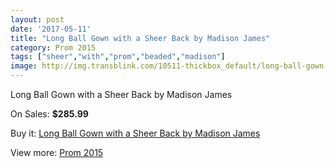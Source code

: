 ```yaml
---
layout: post
date: '2017-05-11'
title: "Long Ball Gown with a Sheer Back by Madison James"
category: Prom 2015
tags: ["sheer","with","prom","beaded","madison"]
image: http://img.transblink.com/10511-thickbox_default/long-ball-gown-with-a-sheer-back-by-madison-james.jpg
---
```

Long Ball Gown with a Sheer Back by Madison James

On Sales: **$285.99**
<a href="https://www.transblink.com/en/prom-2015/3414-long-ball-gown-with-a-sheer-back-by-madison-james.html"><amp-img layout="responsive" width="600" height="600" src="//img.transblink.com/10511-thickbox_default/long-ball-gown-with-a-sheer-back-by-madison-james.jpg" alt="Long Ball Gown with a Sheer Back by Madison James 0" /></a>
<a href="https://www.transblink.com/en/prom-2015/3414-long-ball-gown-with-a-sheer-back-by-madison-james.html"><amp-img layout="responsive" width="600" height="600" src="//img.transblink.com/10513-thickbox_default/long-ball-gown-with-a-sheer-back-by-madison-james.jpg" alt="Long Ball Gown with a Sheer Back by Madison James 1" /></a>
<a href="https://www.transblink.com/en/prom-2015/3414-long-ball-gown-with-a-sheer-back-by-madison-james.html"><amp-img layout="responsive" width="600" height="600" src="//img.transblink.com/10512-thickbox_default/long-ball-gown-with-a-sheer-back-by-madison-james.jpg" alt="Long Ball Gown with a Sheer Back by Madison James 2" /></a>

Buy it: [Long Ball Gown with a Sheer Back by Madison James](https://www.transblink.com/en/prom-2015/3414-long-ball-gown-with-a-sheer-back-by-madison-james.html "Long Ball Gown with a Sheer Back by Madison James")

View more: [Prom 2015](https://www.transblink.com/en/10-prom-2015 "Prom 2015")
